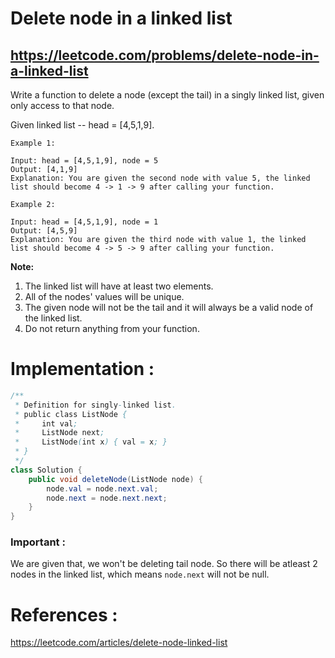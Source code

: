 # Delete node in a linked list
## https://leetcode.com/problems/delete-node-in-a-linked-list

Write a function to delete a node (except the tail) in a singly linked list, given only access to that node.

Given linked list -- head = [4,5,1,9].
```
Example 1:

Input: head = [4,5,1,9], node = 5
Output: [4,1,9]
Explanation: You are given the second node with value 5, the linked list should become 4 -> 1 -> 9 after calling your function.

Example 2:

Input: head = [4,5,1,9], node = 1
Output: [4,5,9]
Explanation: You are given the third node with value 1, the linked list should become 4 -> 5 -> 9 after calling your function.
``` 

**Note:**
1. The linked list will have at least two elements.
2. All of the nodes' values will be unique.
3. The given node will not be the tail and it will always be a valid node of the linked list.
4. Do not return anything from your function.

# Implementation :
```java
/**
 * Definition for singly-linked list.
 * public class ListNode {
 *     int val;
 *     ListNode next;
 *     ListNode(int x) { val = x; }
 * }
 */
class Solution {
    public void deleteNode(ListNode node) {
        node.val = node.next.val;
        node.next = node.next.next;
    }
}
```
### Important :
We are given that, we won't be deleting tail node. So there will be atleast 2 nodes in the linked list, which means `node.next` will not be null. 

# References :
https://leetcode.com/articles/delete-node-linked-list
